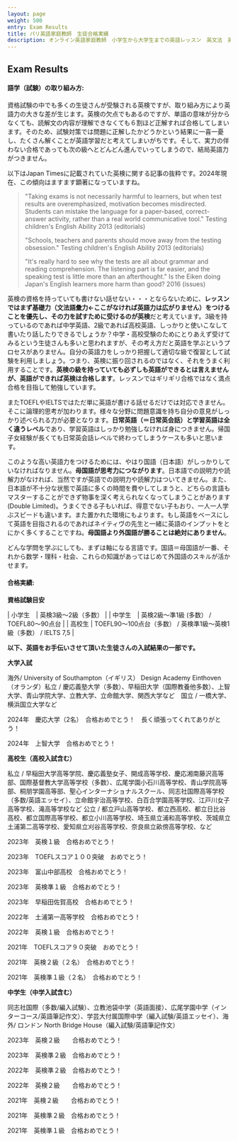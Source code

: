 ```yaml
---
layout: page
weight: 500
entry: Exam Results
title: パリ英語家庭教師　生徒合格実績
description: オンライン英語家庭教師　小学生から大学生までの英語レッスン　英文法　英語エッセイ　英検　TOEFL　IB　SAT　IELTS　TOEIC　帰国子女受験など幅広く対応。フランス・パリだけでなくヨーロッパ各国、日本の生徒さんにもレッスンを提供しています。講師は日本人女性　英検1級　仏検1級保持。
---
```


## Exam Results

<h4>語学（試験）の取り組み方:</h4>

資格試験の中でも多くの生徒さんが受験される英検ですが、取り組み方により英語力の大きな差が生じます。英検の欠点でもあるのですが、単語の意味が分からなくても、読解文の内容が理解できなくても６割ほど正解すれば合格してしまいます。そのため、試験対策では問題に正解したかどうかという結果に一喜一憂し、たくさん解くことが英語学習だと考えてしまいがちです。そして、実力の伴わない合格であっても次の級へとどんどん進んでいってしまうので、結局英語力がつきません。

以下はJapan Timesに記載されていた英検に関する記事の抜粋です。2024年現在、この傾向はますます顕著になっていますね。

> "Taking exams is not necessarily harmful to learners, but when test results are overemphasized, motivation becomes misdirected. Students can mistake the language for a paper-based, correct-answer activity, rather than a real world communicative tool." Testing children's English Ability 2013 (editorials)
> 
> "Schools, teachers and parents should move away from the testing obsession." Testing children's English Ability 2013 (editorials)
> 
> "It's really hard to see why the tests are all about grammar and reading comprehension. The listening part is far easier, and the speaking test is little more than an afterthought." Is the Eiken doing Japan's English learners more harm than good? 2016 (issues)

英検の資格を持っていても書けない話せない・・・とならないために、<strong>レッスンではまず基礎力（文法語彙力←ここがなければ英語力は広がりません）をつけることを優先し、その力を試すために受けるのが英検</strong>だと考えています。3級を持っているのであれば中学英語、2級であれば高校英語、しっかりと使いこなして書いたり話したりできるでしょうか？中学・高校受験のためにとりあえず受けてみるという生徒さんも多いと思われますが、その考え方だと英語を学ぶというプロセスがありません。自分の英語力をしっかり把握して適切な級で復習として試験を利用しましょう。つまり、英検に振り回されるのではなく、それをうまく利用することです。**英検の級を持っていても必ずしも英語ができるとは言えませんが、英語ができれば英検は合格します**。レッスンではギリギリ合格ではなく満点合格を目指して勉強しています。

またTOEFLやIELTSではただ単に英語が書ける話せるだけでは対応できません。そこに論理的思考が加わります。様々な分野に問題意識を持ち自分の意見がしっかり述べられる力が必要となります。**日常英語（＝日常英会話）と学習英語は全く違うレベル**であり、学習英語はしっかり勉強しなければ身につきません。帰国子女経験が長くても日常英会話レベルで終わってしまうケースも多いと思います。

このような高い英語力をつけるためには、やはり国語（日本語）がしっかりしていなければなりません。**母国語が思考力につながります**。日本語での説明力や読解力がなければ、当然ですが英語での説明力や読解力はついてきません。また、日本語が不十分な状態で英語に多くの時間を費やしてしまうと、どちらの言語もマスターすることができず物事を深く考えられなくなってしまうことがあります(Double Limited)。うまくできる子もいれば、得意でない子もおり、一人一人学ぶスピードも違います。また置かれた環境にもよります。もし英語をベースにして英語を目指されるのであればネイティヴの先生と一緒に英語のインプットをとにかく多くすることですね。**母国語より外国語が勝ることは絶対にありません**。

どんな学問を学ぶにしても、まずは軸になる言語です。国語＝母国語が一番、それから数学・理科・社会、これらの知識があってはじめて外国語のスキルが活かせます。

<h4>合格実績:</h4>

<strong>資格試験目安</strong>

| 小学生　| 英検3級〜2級（多数） |
| 中学生　| 英検2級〜準1級 (多数） / TOEFL80〜90点台 |
| 高校生 | TOEFL90〜100点台（多数） / 英検準1級〜英検1級（多数） / IELTS 7,5 |

**以下、英語をお手伝いさせて頂いた生徒さんの入試結果の一部です。** 

<strong>大学入試</strong>

海外/ University of Southampton（イギリス） Design Academy Einthoven（オランダ）私立 / 慶応義塾大学（多数）、早稲田大学（国際教養他多数）、上智大学、青山学院大学、立教大学、立命館大学、関西大学など　国立 / 一橋大学、横浜国立大学など

2024年　慶応大学（2名）　合格おめでとう！　長く頑張ってくれてありがとう！

2024年　上智大学　合格おめでとう！

<strong>高校生（高校入試含む）</strong>

私立 / 早稲田大学高等学院、慶応義塾女子、開成高等学校、慶応湘南藤沢高等部、国際基督教大学高等学校（多数）、広尾学園小石川高等学校、青山学院高等部、桐朋学園高等部、聖心インターナショナルスクール、同志社国際高等学校（多数/英語エッセイ）、立命館宇治高等学校、白百合学園高等学校、江戸川女子高等学校、滝高等学校など   公立 / 都立戸山高等学校、都立西高校、都立日比谷高校、都立国際高等学校、都立小川高等学校、埼玉県立浦和高等学校、茨城県立土浦第二高等学校、愛知県立刈谷高等学校、奈良県立畝傍高等学校、など

2023年　英検１級　合格おめでとう！

2023年　TOEFLスコア１００突破　おめでとう！

2023年　富山中部高校　合格おめでとう！

2023年　英検準１級　合格おめでとう！

2023年　早稲田佐賀高校　合格おめでとう！

2022年　土浦第一高等学校　合格おめでとう！

2022年　英検１級　合格おめでとう！

2021年　TOEFLスコア９０突破　おめでとう！

2021年　英検２級（２名）　合格おめでとう！

2021年　英検準１級（２名）　合格おめでとう！

<strong>中学生（中学入試含む）</strong>

同志社国際（多数/編入試験）、立教池袋中学（英語面接）、広尾学園中学（インターコース/英語筆記作文）、学芸大付属国際中学（編入試験/英語エッセイ）、海外/ ロンドン North Bridge House（編入試験/英語筆記作文） 

2023年　英検２級　　合格おめでとう！

2023年　英検準２級　合格おめでとう！

2022年　英検準２級　合格おめでとう！　

2022年　英検２級　　合格おめでとう！

2021年　英検２級　　合格おめでとう！

2021年　英検準２級　合格おめでとう！　

2021年　英検準１級　合格おめでとう！　
